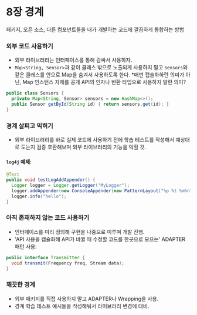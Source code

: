 # 8장 경계
패키지, 오픈 소스, 다른 컴포넌트들을 내가 개발하는 코드에 깔끔하게 통합하는 방법

### 외부 코드 사용하기
- 외부 라이브러리는 인터페이스를 통해 감싸서 사용하자.
- `Map<String, Sensor>`과 같이 클래스 밖으로 노출되게 사용하지 말고
`Sensors`와 같은 클래스를 안으로 Map을 숨겨서 사용하도록 한다.
*매번 캡슐화하란 의미가 아닌, Map 인스턴스 자체를 공개 API의 인자나 반환 타입으로 사용하지 말란 의미?

```java
public class Sensors {
  private Map<String, Sensor> sensors = new HashMap<>();
  public Sensor getById(String id) { return sensors.get(id); }
}
```

### 경계 살피고 익히기
- 외부 라이브러리를 바로 실제 코드에 사용하기 전에 
학습 테스트를 작성해서 예상대로 도는지 검증 호환해보며 외부 라이브러리의 기능을 익힐 것.

#### `log4j` 예제:

```java
@Test
public void testLogAddAppender() {
  Logger logger = Logger.getLogger("MyLogger");
  logger.addAppender(new ConsoleAppender(new PatternLayout("%p %t %m%n"), ConsoleAppender.SYSTEM_OUT));
  logger.info("hello");
}
```

### 아직 존재하지 않는 코드 사용하기
- 인터페이스를 미리 정의해 구현을 나중으로 미루며 개발 진행.
- 'API 사용을 캡슐화해 API가 바뀔 때 수정할 코드를 한곳으로 모으는' ADAPTER 패턴 사용:

```java
public interface Transmitter {
  void transmit(Frequency freq, Stream data);
}
```

### 깨끗한 경계
- 외부 패키지를 직접 사용하지 말고 ADAPTER나 Wrapping을 사용.
- 경계 학습 테스트 예시들을 작성해둬서 라이브러리 변경에 대비.
